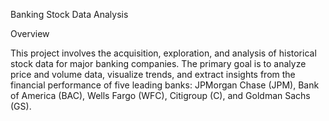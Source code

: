 Banking Stock Data Analysis

Overview

This project involves the acquisition, exploration, and analysis of historical stock data for major banking companies. The primary goal is to analyze price and volume data, visualize trends, and extract insights from the financial performance of five leading banks: JPMorgan Chase (JPM), Bank of America (BAC), Wells Fargo (WFC), Citigroup (C), and Goldman Sachs (GS).
